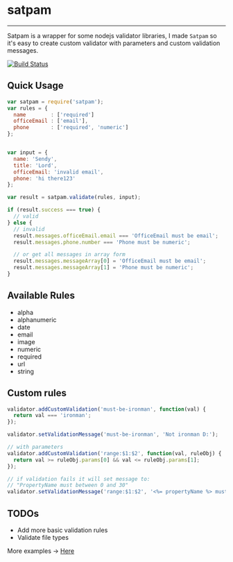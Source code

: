 # satpam
-----
Satpam is a wrapper for some nodejs validator libraries, I made `Satpam` so it's easy to create
custom validator with parameters and custom validation messages.

[![Build Status](https://travis-ci.org/sendyhalim/satpam.svg)](https://travis-ci.org/sendyhalim/satpam)

## Quick Usage
```js
var satpam = require('satpam');
var rules = {
  name        : ['required']
  officeEmail : ['email'],
  phone       : ['required', 'numeric']
};


var input = {
  name: 'Sendy',
  title: 'Lord',
  officeEmail: 'invalid email',
  phone: 'hi there123'
};

var result = satpam.validate(rules, input);

if (result.success === true) {
  // valid
} else {
  // invalid
  result.messages.officeEmail.email === 'OfficeEmail must be email';
  result.messages.phone.number === 'Phone must be numeric';

  // or get all messages in array form
  result.messages.messageArray[0] = 'OfficeEmail must be email';
  result.messages.messageArray[1] = 'Phone must be numeric';
}
```

## Available Rules
- alpha
- alphanumeric
- date
- email
- image
- numeric
- required
- url
- string

## Custom rules
```js
validator.addCustomValidation('must-be-ironman', function(val) {
  return val === 'ironman';
});

validator.setValidationMessage('must-be-ironman', 'Not ironman D:');

// with parameters
validator.addCustomValidation('range:$1:$2', function(val, ruleObj) {
  return val >= ruleObj.params[0] && val <= ruleObj.params[1];
});

// if validation fails it will set message to:
// "PropertyName must between 0 and 30"
validator.setValidationMessage('range:$1:$2', '<%= propertyName %> must between <%= ruleParams[0] %> and <%= ruleParams[1] %>');

```

## TODOs

- Add more basic validation rules
- Validate file types

More examples -> [Here](https://github.com/sendyhalim/satpam/blob/master/tests/validator.spec.js)
